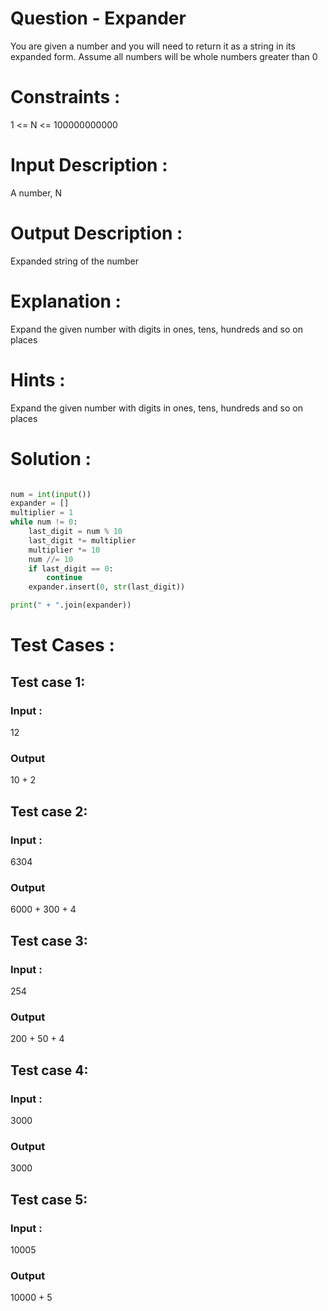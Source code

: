 # Question - Expander
You are given a number and you will need to return it as a string in its expanded form. Assume all numbers will be whole numbers greater than 0

# Constraints :
1 <= N <= 100000000000

# Input Description :
A number, N

# Output Description :
Expanded string of the number

# Explanation :
Expand the given number with digits in ones, tens, hundreds and so on places

# Hints :
Expand the given number with digits in ones, tens, hundreds and so on places

# Solution :

```python

num = int(input())
expander = []
multiplier = 1
while num != 0:
    last_digit = num % 10
    last_digit *= multiplier
    multiplier *= 10
    num //= 10
    if last_digit == 0:
        continue
    expander.insert(0, str(last_digit))

print(" + ".join(expander))

```

# Test Cases :
## Test case 1:
### Input :
12
### Output
10 + 2


## Test case 2:
### Input :
6304
### Output
6000 + 300 + 4


## Test case 3:
### Input :
254
### Output
200 + 50 + 4


## Test case 4:
### Input :
3000
### Output
3000


## Test case 5:
### Input :
10005
### Output
10000 + 5
